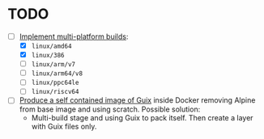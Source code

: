 # TODO

- [ ] [Implement multi-platform builds](https://github.com/metacall/guix/issues/2):
    - [x] `linux/amd64`
    - [x] `linux/386`
    - [ ] `linux/arm/v7`
    - [ ] `linux/arm64/v8`
    - [ ] `linux/ppc64le`
    - [ ] `linux/riscv64`
- [ ] [Produce a self contained image of Guix](https://github.com/metacall/guix/issues/1) inside Docker removing Alpine from base image and using scratch. Possible solution:
    - Multi-build stage and using Guix to pack itself. Then create a layer with Guix files only.
